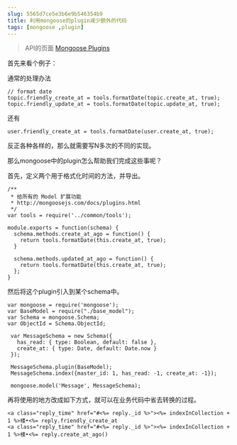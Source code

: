 ```yaml
---
slug: 5565d7ce5e3b6e9b546354b9
title: 利用mongoose的plugin减少额外的代码
tags: [mongoose ,plugin]
---
```


> API的页面 [Mongoose Plugins](http://mongoosejs.com/docs/plugins.html)

首先来看个例子：

通常的处理办法
```
// format date
topic.friendly_create_at = tools.formatDate(topic.create_at, true);
topic.friendly_update_at = tools.formatDate(topic.update_at, true);
```
还有
```
user.friendly_create_at = tools.formatDate(user.create_at, true);
```

反正各种各样的，那么就需要写N多次的不同的实现。

那么mongoose中的plugin怎么帮助我们完成这些事呢？

首先，定义两个用于格式化时间的方法，并导出。

```
/**
 * 给所有的 Model 扩展功能
 * http://mongoosejs.com/docs/plugins.html
 */
var tools = require('../common/tools');

module.exports = function(schema) {
  schema.methods.create_at_ago = function() {
    return tools.formatDate(this.create_at, true);
  }
  
  schema.methods.updated_at_ago = function() {
    return tools.formatDate(this.create_at, true);
  };
}
```

然后将这个plugin引入到某个schema中。

```
var mongoose = require('mongoose');
var BaseModel = require("./base_model");
var Schema = mongoose.Schema;
var ObjectId = Schema.ObjectId;
 
 var MessageSchema = new Schema({
   has_read: { type: Boolean, default: false },
   create_at: { type: Date, default: Date.now }
 });

 MessageSchema.plugin(BaseModel);
 MessageSchema.index({master_id: 1, has_read: -1, create_at: -1});
 
 mongoose.model('Message', MessageSchema);
```

再将使用的地方改成如下方式，就可以在业务代码中省去转换的过程。

```
<a class="reply_time" href="#<%= reply._id %>"><%= indexInCollection + 1 %>楼•<%= reply.friendly_create_at
<a class="reply_time" href="#<%= reply._id %>"><%= indexInCollection + 1 %>楼•<%= reply.create_at_ago()
```
